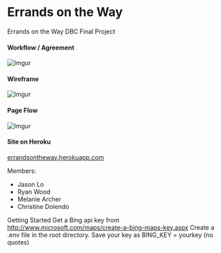 Errands on the Way
===============

Errands on the Way DBC Final Project

#### Workflow / Agreement
![Imgur](http://i.imgur.com/zGaBShs.png)

#### Wireframe
![Imgur](http://i.imgur.com/Gji4I7b.png)

#### Page Flow
![Imgur](http://i.imgur.com/AATAMvR.png)

#### Site on Heroku
[errandsontheway.herokuapp.com](https://errandsontheway.herokuapp.com)

Members:
* Jason Lo
* Ryan Wood
* Melanie Archer
* Christine Dolendo

Getting Started
Get a Bing api key from http://www.microsoft.com/maps/create-a-bing-maps-key.aspx
Create a .env file in the root directory.
Save your key as BING_KEY = yourkey (no quotes)
